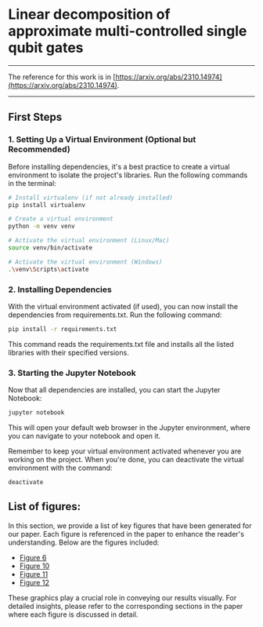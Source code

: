 # Linear decomposition of approximate multi-controlled single qubit gates

---
The reference for this work is in [https://arxiv.org/abs/2310.14974](https://arxiv.org/abs/2310.14974).

---

## First Steps

### 1. Setting Up a Virtual Environment (Optional but Recommended)

Before installing dependencies, it's a best practice to create a virtual environment to isolate the project's libraries.
Run the following commands in the terminal:


```bash
# Install virtualenv (if not already installed)
pip install virtualenv

# Create a virtual environment
python -m venv venv

# Activate the virtual environment (Linux/Mac)
source venv/bin/activate

# Activate the virtual environment (Windows)
.\venv\Scripts\activate
````
### 2. Installing Dependencies

With the virtual environment activated (if used), you can now install the dependencies from requirements.txt. 
Run the following command:

```bash
pip install -r requirements.txt
```
This command reads the requirements.txt file and installs all the listed libraries with their specified versions.

### 3. Starting the Jupyter Notebook

Now that all dependencies are installed, you can start the Jupyter Notebook:

```bash
jupyter notebook
```
This will open your default web browser in the Jupyter environment, where you can navigate to your notebook and open it.

Remember to keep your virtual environment activated whenever you are working on the project. When you're done, you can 
deactivate the virtual environment with the command:

```bash
deactivate
```

## List of figures:

In this section, we provide a list of key figures that have been generated for our paper. Each figure is referenced in 
the paper to enhance the reader's understanding. Below are the figures included:

- [Figure 6](#figure_6) 
- [Figure 10](#figure_10) 
- [Figure 11](#figure_11) 
- <a href='ldamcsqg.ipynb/figure-12'> Figure 12</a> 

These graphics play a crucial role in conveying our results visually. For detailed insights, please refer to the 
corresponding sections in the paper where each figure is discussed in detail.
